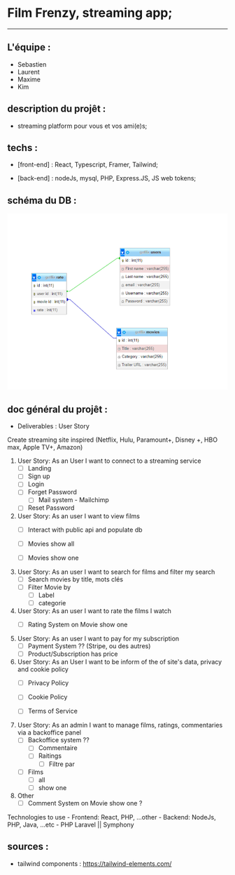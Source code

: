 # Film Frenzy, streaming app; 

-----------------------------

## L'équipe : 

- Sebastien
- Laurent
- Maxime
- Kim

## description du projêt : 

- streaming platform pour vous et vos ami(e)s;

## techs :

- [front-end] : React, Typescript, Framer, Tailwind;

- [back-end] : nodeJs, mysql, PHP, Express.JS, JS web tokens;


## schéma du DB :

![dbfilmfrenzy](readme-assets/DatabaseGetflix.png)



## doc général du projêt :

- Deliverables : User Story

Create streaming site inspired (Netflix, Hulu, Paramount+, Disney +, HBO max, Apple TV+, Amazon)

1. User Story: As an User I want to connect  to a streaming service
    - [ ] Landing
    - [ ] Sign up 
    - [ ] Login
    - [ ] Forget Password
        - [ ] Mail system - Mailchimp
    - [ ] Reset Password

2. User Story: As an user I want to view films
    - [ ] Interact with public api and populate db
    - [ ] Movies show all 
    - [ ] Movies show one


3. User Story: As an user I want to search for films and filter my search
    - [ ]  Search movies by title, mots clés 
    - [ ] Filter Movie by 
        - [ ] Label
        - [ ] categorie

4. User Story:  As an user I  want to rate the films I watch
    - [ ] Rating System on Movie show one  


5. User Story: As an user I want to pay for my subscription
    - [ ] Payment System ?? (Stripe, ou des autres)
    - [ ] Product/Subscription has price

6. User Story: As an User I want to be inform of the of site's data, privacy  and cookie policy
    - [ ] Privacy Policy
    - [ ] Cookie Policy
    - [ ] Terms of Service


7. User Story: As an admin I want to manage films,  ratings, commentaries via a backoffice panel
    - [ ]  Backoffice system ??
        - [ ] Commentaire
        - [ ] Raitings
            - [ ] Filtre par 
    - [ ] Films
        - [ ] all
        - [ ] show one

8. Other
    - [ ] Comment System on Movie show one ?

Technologies to use 
    - Frontend: React, PHP, ...other
    - Backend: NodeJs, PHP, Java, …etc
    - PHP Laravel || Symphony




## sources : 

- tailwind components : https://tailwind-elements.com/










